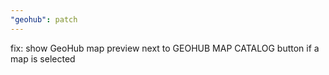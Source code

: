 ```yaml
---
"geohub": patch
---
```


fix: show GeoHub map preview next to GEOHUB MAP CATALOG button if a map is selected
